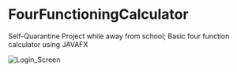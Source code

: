 # FourFunctioningCalculator

Self-Quarantine Project while away from school;
Basic four function calculator using JAVAFX


![Login_Screen](src/Images/Intergace.png?raw=true "CALCULATOR")
